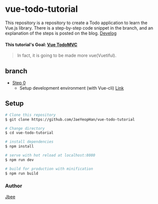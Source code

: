 # vue-todo-tutorial
This repository is a repository to create a Todo application to learn the Vue.js library. There is a step-by-step code snippet in the branch, and an explanation of the steps is posted on the blog. [Develog](https://jaeyeophan.github.io)

#### This tutorial's Goal: [Vue TodoMVC](http://todomvc.com/examples/vue/)
> In fact, it is going to be made more vue(Vuetiful).

## branch
* [Step 0]()
  * Setup development environment (with Vue-cli) [Link]()

## Setup

``` bash
# Clone this repository
$ git clone https://github.com/JaeYeopHan/vue-todo-tutorial

# Change directory
$ cd vue-todo-tutorial

# install dependencies
$ npm install

# serve with hot reload at localhost:8080
$ npm run dev

# build for production with minification
$ npm run build
```

### Author
[Jbee](http://friendly-belief.surge.sh/)
